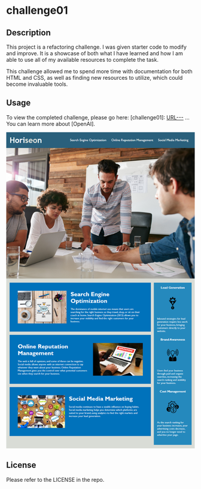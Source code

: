 # challenge01

## Description

This project is a refactoring challenge. I was given starter code to modify and improve. It is a showcase of both what I have learned and how I am able to use all of my available resources to complete the task.

This challenge allowed me to spend more time with documentation for both HTML and CSS, as well as finding new resources to utilize, which could become invaluable tools.



## Usage

To view the completed challenge, please go here: [challenge01]: [URL---](https://t4-k1.github.io/challenge01/)
...
You can learn more about [OpenAI].


![completed project demo](assets/images/01-html-css-git-homework-demo.png)

## License

Please refer to the LICENSE in the repo.
